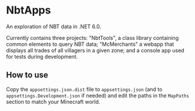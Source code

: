 # NbtApps
An exploration of NBT data in .NET 6.0.

Currently contains three projects: "NbtTools", a class library containing common elements to query NBT data; "McMerchants" a webapp that displays all trades of all villagers in a given zone; and a console app used for tests during development.

## How to use
Copy the `appsettings.json.dist` file to `appsettings.json` (and to `appsettings.Development.json` if needed) and edit the paths in the `MapPaths` section to match your Minecraft world.